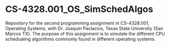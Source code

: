 # CS-4328.001_OS_SimSchedAlgos
Repository for the second programming assignment in CS-4328.001, Operating Systems, with Dr. Joaquin Paclacios, Texas State University (San Marcos TX). The purpose of this assignment is to simulate the different CPU schedualing algorithms commonly found in different operating systems.
